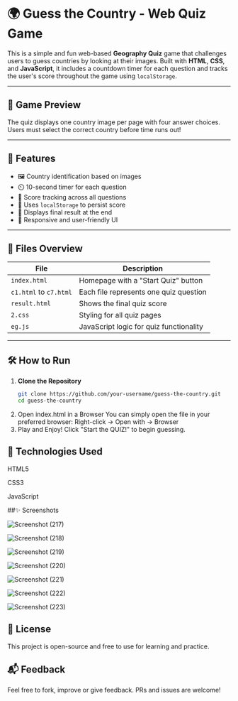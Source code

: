 # 🌍 Guess the Country - Web Quiz Game

This is a simple and fun web-based **Geography Quiz** game that challenges users to guess countries by looking at their images. Built with **HTML**, **CSS**, and **JavaScript**, it includes a countdown timer for each question and tracks the user's score throughout the game using `localStorage`.

---

## 📸 Game Preview

The quiz displays one country image per page with four answer choices. Users must select the correct country before time runs out!

---

## 🚀 Features

- 🖼️ Country identification based on images
- ⏲️ 10-second timer for each question
- 🧠 Score tracking across all questions
- 💾 Uses `localStorage` to persist score
- 🎉 Displays final result at the end
- 📱 Responsive and user-friendly UI

---

## 🧩 Files Overview

| File         | Description |
|--------------|-------------|
| `index.html` | Homepage with a "Start Quiz" button |
| `c1.html` to `c7.html` | Each file represents one quiz question |
| `result.html` | Shows the final quiz score |
| `2.css` | Styling for all quiz pages |
| `eg.js` | JavaScript logic for quiz functionality |

---

## 🛠️ How to Run

1. **Clone the Repository**  
   ```bash
   git clone https://github.com/your-username/guess-the-country.git
   cd guess-the-country
2. Open index.html in a Browser
   You can simply open the file in your preferred browser:
   Right-click → Open with → Browser
3. Play and Enjoy!
   Click "Start the QUIZ!" to begin guessing.
   
## 🔧 Technologies Used


HTML5

CSS3

JavaScript 


##✨ Screenshots

![Screenshot (217)](https://github.com/user-attachments/assets/8ac2e2b9-63a6-4dd6-97b8-862f5c48dfe9)

![Screenshot (218)](https://github.com/user-attachments/assets/59d46380-f6f3-42b6-b42b-984999c25699)

![Screenshot (219)](https://github.com/user-attachments/assets/35b05b5d-03e9-41bb-9673-4b96900dfaf3)

![Screenshot (220)](https://github.com/user-attachments/assets/b92c0523-97df-4de0-b8fa-dc05387d15be)

![Screenshot (221)](https://github.com/user-attachments/assets/47ec69ca-47b5-4439-a22f-e8899bd1107b)

![Screenshot (222)](https://github.com/user-attachments/assets/73b37656-1442-485f-a7ac-0306172ecbeb)

![Screenshot (223)](https://github.com/user-attachments/assets/ce2ffe47-0561-4888-b25f-522bfd75f158)

## 📄 License             

This project is open-source and free to use for learning and practice.

## 📬 Feedback           

Feel free to fork, improve or give feedback. PRs and issues are welcome!
